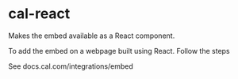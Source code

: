 # cal-react

Makes the embed available as a React component.

To add the embed on a webpage built using React. Follow the steps

See docs.cal.com/integrations/embed